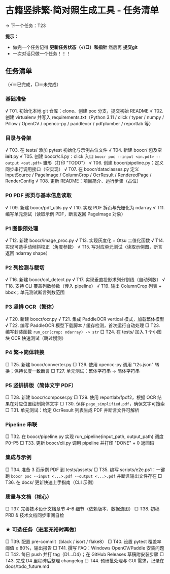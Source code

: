 # 古籍竖排繁‧简对照生成工具 - 任务清单

→ 下一个任务：T23

**提示：**
- 做完一个任务记得 **更新任务状态（√/□）和指针** 然后再 **提交git**
- 一次对话只做一个任务！！！

## 任务清单
（√＝已完成，□＝未完成）

### 基础准备
√ T01. 初始化本地 git 仓库：clone、创建 poc 分支，提交初始 README
√ T02. 创建 virtualenv 并写入 requirements.txt（Python 3.11 / click / typer / numpy / Pillow / OpenCV / opencc-py / paddleocr / pdfplumber / reportlab 等）

### 目录与骨架
√ T03. 在 tests/ 添加 pytest 初始化与示例占位文件
√ T04. 新建 boocr/ 包及空 __init__.py
√ T05. 创建 boocr/cli.py：click 入口 `boocr poc --input <in.pdf> --output <out.pdf>` 雏形（打印 "TODO"）
√ T06. 创建 boocr/pipeline.py：定义同步串行调用接口（空实现）
√ T07. 在 boocr/dataclasses.py 定义 InputSource / PageImage / ColumnCrop / OcrResult / RenderedPage / RenderConfig
√ T08. 更新 README：项目简介、运行步骤（占位）

### P0 PDF 拆页与基本信息读取
√ T09. 新建 boocr/pdf_utils.py
√ T10. 实现 PDF 拆页与光栅化为 ndarray
√ T11. 编写单元测试（读取示例 PDF，断言返回 PageImage 对象）

### P1 图像预处理
√ T12. 新建 boocr/image_proc.py
√ T13. 实现灰度化 + Otsu 二值化函数
√ T14. 实现可选手动倾斜校正（角度参数）
√ T15. 写对应单元测试（读取示例图，断言返回 ndarray shape）

### P2 列检测与裁切
√ T16. 新建 boocr/col_detect.py
√ T17. 实现垂直投影求列分割线（自动列数）
√ T18. 支持 CLI 覆盖列数参数（传入 pipeline）
√ T19. 输出 ColumnCrop 列表 + bbox；单元测试断言列数范围

### P3 竖排 OCR（繁体）
√ T20. 新建 boocr/ocr.py
√ T21. 集成 PaddleOCR vertical 模式，加载繁体模型
√ T22. 编写 PaddleOCR 模型下载脚本 / 缓存检测，首次运行自动处理
□ T23. 编写封装函数 `run_ocr(crop: ndarray) -> str`
□ T24. 在 tests/ 加入 1 个小图块 OCR 快速测试（跳过慢测）

### P4 繁→简体转换
□ T25. 新建 boocr/converter.py
□ T26. 使用 opencc-py 调用 "t2s.json" 转换；保持长度一致断言
□ T27. 单元测试：繁体字符串 → 简体字符串

### P5 竖排排版（简体文字 PDF）
□ T28. 新建 boocr/composer.py
□ T29. 使用 reportlab/fpdf2，根据 OCR 结果在对应位置绘制简体文字
□ T30. 保存 `page_simplified.pdf`，确保文字可搜索
□ T31. 单元测试：给定 OcrResult 列表生成 PDF 并断言文件可解析

### Pipeline 串联
□ T32. 在 boocr/pipeline.py 实现 run_pipeline(input_path, output_path) 调度 P0–P5
□ T33. 更新 boocr/cli.py 调用 pipeline 并打印 "DONE" + 0 返回码

### 集成与示例
□ T34. 准备 3 页示例 PDF 到 tests/assets/
□ T35. 编写 scripts/e2e.ps1：一键跑 `boocr poc --input <...>.pdf --output <...>.pdf` 并断言输出文件存在
□ T36. 在 docs/ 更新快速上手指南（CLI 示例）

### 质量与文档（核心）
□ T37. 完善技术设计文档章节 4–8 细节（依赖版本、数据流图）
□ T38. 初稿 PRD & 技术文档同步审阅自检

### ★ 可选任务（进度充裕时再做）
□ T39. 配置 pre-commit（black / isort / flake8）
□ T40. 设置 pytest 覆盖率阈值 ≥ 80%，输出报告
□ T41. 撰写 FAQ：Windows OpenCV/Paddle 安装问题
□ T42. 每日 push 并打 tag（D1…D4）；在 GitHub Releases 草稿附安装步骤
□ T43. 完成 D4 里程碑后整理 changelog
□ T44. 预研批处理与 GUI 需求，记录在 docs/todo_future.md

